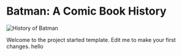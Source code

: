 # Batman: A Comic Book History

![History of Batman](https://i.pinimg.com/736x/c6/71/17/c67117113c10b283169748b50c8086bc--predator-art-giger-art.jpg)

Welcome to the project started template. Edit me to make your first changes.
hello
